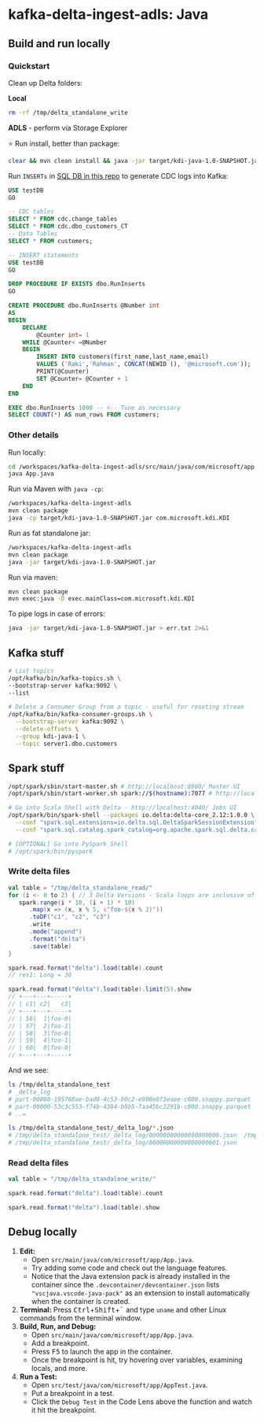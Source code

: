 # kafka-delta-ingest-adls: Java

## Build and run locally

### Quickstart
Clean up Delta folders:

**Local**
```bash
rm -rf /tmp/delta_standalone_write
```
**ADLS** - perform via Storage Explorer

⭐ Run install, better than package:
```bash
clear && mvn clean install && java -jar target/kdi-java-1.0-SNAPSHOT.jar
```

Run `INSERTs` in [SQL DB in this repo](https://github.com/mdrakiburrahman/debezium-sql-linux) to generate CDC logs into Kafka:

```sql
USE testDB
GO

-- CDC tables
SELECT * FROM cdc.change_tables
SELECT * FROM cdc.dbo_customers_CT
-- Data Tables
SELECT * FROM customers;

-- INSERT statements
USE testDB
GO

DROP PROCEDURE IF EXISTS dbo.RunInserts
GO

CREATE PROCEDURE dbo.RunInserts @Number int
AS
BEGIN
	DECLARE
		@Counter int= 1
	WHILE @Counter< =@Number
	BEGIN
		INSERT INTO customers(first_name,last_name,email)
		VALUES ('Raki','Rahman', CONCAT(NEWID (), '@microsoft.com'));
		PRINT(@Counter)
		SET @Counter= @Counter + 1
	END
END

EXEC dbo.RunInserts 1000 -- <-- Tune as necessary
SELECT COUNT(*) AS num_rows FROM customers;
```

### Other details
Run locally:
```bash
cd /workspaces/kafka-delta-ingest-adls/src/main/java/com/microsoft/app
java App.java
```

Run via Maven with `java -cp`:
```bash
/workspaces/kafka-delta-ingest-adls
mvn clean package
java -cp target/kdi-java-1.0-SNAPSHOT.jar com.microsoft.kdi.KDI
```

Run as fat standalone jar:
```bash
/workspaces/kafka-delta-ingest-adls
mvn clean package
java -jar target/kdi-java-1.0-SNAPSHOT.jar
```

Run via maven:
```bash
mvn clean package
mvn exec:java -D exec.mainClass=com.microsoft.kdi.KDI
```

To pipe logs in case of errors:
```bash
java -jar target/kdi-java-1.0-SNAPSHOT.jar > err.txt 2>&1
```

## Kafka stuff

```bash
# List topics
/opt/kafka/bin/kafka-topics.sh \
--bootstrap-server kafka:9092 \
--list

# Delete a Consumer Group from a topic - useful for reseting stream
/opt/kafka/bin/kafka-consumer-groups.sh \
  --bootstrap-server kafka:9092 \
  --delete-offsets \
  --group kdi-java-1 \
  --topic server1.dbo.customers
```

## Spark stuff

```bash
/opt/spark/sbin/start-master.sh # http://localhost:8080/ Master UI
/opt/spark/sbin/start-worker.sh spark://$(hostname):7077 # http://localhost:8081/ Workers UI

# Go into Scala Shell with Delta - http://localhost:4040/ Jobs UI
/opt/spark/bin/spark-shell --packages io.delta:delta-core_2.12:1.0.0 \
  --conf "spark.sql.extensions=io.delta.sql.DeltaSparkSessionExtension" \
  --conf "spark.sql.catalog.spark_catalog=org.apache.spark.sql.delta.catalog.DeltaCatalog"

# [OPTIONAL] Go into PySpark Shell
# /opt/spark/bin/pyspark
```
### Write delta files

```scala
val table = "/tmp/delta_standalone_read/"
for (i <- 0 to 2) { // 3 Delta Versions - Scala loops are inclusive of bound
   spark.range(i * 10, (i + 1) * 10)
      .map(x => (x, x % 5, s"foo-${x % 2}"))
      .toDF("c1", "c2", "c3")
      .write
      .mode("append")
      .format("delta")
      .save(table)
}

spark.read.format("delta").load(table).count
// res1: Long = 30

spark.read.format("delta").load(table).limit(5).show
// +---+---+-----+
// | c1| c2|   c3|
// +---+---+-----+
// | 56|  1|foo-0|
// | 57|  2|foo-1|
// | 58|  3|foo-0|
// | 59|  4|foo-1|
// | 60|  0|foo-0|
// +---+---+-----+
```

And we see:
```bash
ls /tmp/delta_standalone_test
# _delta_log
# part-00000-195768ae-bad8-4c53-b0c2-e900e0f3eaee-c000.snappy.parquet
# part-00000-53c3c553-f74b-4384-b9b5-7aa45bc2291b-c000.snappy.parquet
# ..=

ls /tmp/delta_standalone_test/_delta_log/*.json
# /tmp/delta_standalone_test/_delta_log/00000000000000000000.json  /tmp/delta_standalone_test/_delta_log/00000000000000000002.json
# /tmp/delta_standalone_test/_delta_log/00000000000000000001.json
```

### Read delta files

```scala
val table = "/tmp/delta_standalone_write/"

spark.read.format("delta").load(table).count

spark.read.format("delta").load(table).show
```

## Debug locally

1. **Edit:**
   - Open `src/main/java/com/microsoft/app/App.java`.
   - Try adding some code and check out the language features.
   - Notice that the Java extension pack is already installed in the container since the `.devcontainer/devcontainer.json` lists `"vscjava.vscode-java-pack"` as an extension to install automatically when the container is created.
2. **Terminal:** Press <kbd>Ctrl</kbd>+<kbd>Shift</kbd>+<kbd>\`</kbd> and type `uname` and other Linux commands from the terminal window.
3. **Build, Run, and Debug:**
   - Open `src/main/java/com/microsoft/app/App.java`.
   - Add a breakpoint.
   - Press <kbd>F5</kbd> to launch the app in the container.
   - Once the breakpoint is hit, try hovering over variables, examining locals, and more.
4. **Run a Test:**
   - Open `src/test/java/com/microsoft/app/AppTest.java`.
   - Put a breakpoint in a test.
   - Click the `Debug Test` in the Code Lens above the function and watch it hit the breakpoint.
